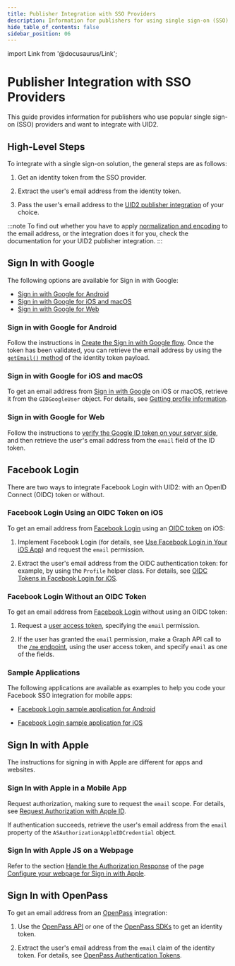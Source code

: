 ```yaml
---
title: Publisher Integration with SSO Providers
description: Information for publishers for using single sign-on (SSO) providers with UID2.
hide_table_of_contents: false
sidebar_position: 06
---
```


import Link from '@docusaurus/Link';

# Publisher Integration with SSO Providers

This guide provides information for publishers who use popular single sign-on (SSO) providers and want to integrate with UID2.

## High-Level Steps

To integrate with a single sign-on solution, the general steps are as follows:

1. Get an identity token from the SSO provider.

2. Extract the user's email address from the identity token.

3. Pass the user's email address to the [UID2 publisher integration](../guides/summary-guides.md#publisher-integrations) of your choice.

:::note
To find out whether you have to apply [normalization and encoding](../getting-started/gs-normalization-encoding.md) to the email address, or the integration does it for you, check the documentation for your UID2 publisher integration.
:::

## Sign In with Google

The following options are available for Sign in with Google:

- [Sign in with Google for Android](#sign-in-with-google-for-android)
- [Sign in with Google for iOS and macOS](#sign-in-with-google-for-ios-and-macos)
- [Sign in with Google for Web](#sign-in-with-google-for-web)

### Sign in with Google for Android

Follow the instructions in [Create the Sign in with Google flow](https://developer.android.com/identity/sign-in/credential-manager-siwg#create-sign). Once the token has been validated, you can retrieve the email address by using the [`getEmail()` method](https://cloud.google.com/java/docs/reference/google-api-client/latest/com.google.api.client.googleapis.auth.oauth2.GoogleIdToken.Payload#com_google_api_client_googleapis_auth_oauth2_GoogleIdToken_Payload_getEmail__) of the identity token payload.

### Sign in with Google for iOS and macOS

To get an email address from [Sign in with Google](https://developers.google.com/identity/sign-in/ios/start-integrating) on iOS or macOS, retrieve it from the `GIDGoogleUser` object. For details, see [Getting profile information](https://developers.google.com/identity/sign-in/ios/people).

### Sign in with Google for Web

Follow the instructions to [verify the Google ID token on your server side](https://developers.google.com/identity/gsi/web/guides/verify-google-id-token), and then retrieve the user's email address from the `email` field of the ID token.

## Facebook Login

There are two ways to integrate Facebook Login with UID2: with an <Link href="glossary-uid#gl-oidc">OpenID Connect (OIDC)</Link> token or without.

### Facebook Login Using an OIDC Token on iOS

To get an email address from [Facebook Login](https://developers.facebook.com/docs/facebook-login/) using an [OIDC token](https://developers.facebook.com/docs/facebook-login/guides/access-tokens/get-oidc/) on iOS:

1. Implement Facebook Login (for details, see [Use Facebook Login in Your iOS App](https://developers.facebook.com/docs/ios/use-facebook-login)) and request the `email` permission.

1. Extract the user's email address from the OIDC authentication token: for example, by using the `Profile` helper class. For details, see [OIDC Tokens in Facebook Login for iOS](https://developers.facebook.com/docs/facebook-login/guides/access-tokens/get-oidc).

### Facebook Login Without an OIDC Token

To get an email address from [Facebook Login](https://developers.facebook.com/docs/facebook-login/) without using an OIDC token:

1. Request a [user access token](https://developers.facebook.com/docs/facebook-login/guides/access-tokens#usertokens), specifying the `email` permission.

1. If the user has granted the `email` permission, make a Graph API call to the [`/me` endpoint](https://developers.facebook.com/docs/graph-api/overview#me), using the user access token, and specify `email` as one of the fields.

### Sample Applications

The following applications are available as examples to help you code your Facebook SSO integration for mobile apps:

- [Facebook Login sample application for Android](https://github.com/facebook/facebook-android-sdk/tree/main/samples/FBLoginSample)

- [Facebook Login sample application for iOS](https://github.com/facebook/facebook-ios-sdk/tree/main/samples/FacebookLoginSample)

## Sign In with Apple

The instructions for signing in with Apple are different for apps and websites.

### Sign In with Apple in a Mobile App

Request authorization, making sure to request the `email` scope. For details, see [Request Authorization with Apple ID](https://developer.apple.com/documentation/sign_in_with_apple/implementing_user_authentication_with_sign_in_with_apple#3546458).

If authentication succeeds, retrieve the user's email address from the `email` property of the `ASAuthorizationAppleIDCredential` object.

### Sign In with Apple JS on a Webpage

Refer to the section [Handle the Authorization Response](https://developer.apple.com/documentation/sign_in_with_apple/sign_in_with_apple_js/configuring_your_webpage_for_sign_in_with_apple#3331292) of the page [Configure your webpage for Sign in with Apple](https://developer.apple.com/documentation/sign_in_with_apple/sign_in_with_apple_js/configuring_your_webpage_for_sign_in_with_apple).

## Sign In with OpenPass

To get an email address from an [OpenPass](https://openpass.thetradedesk.com/en) integration:

1. Use the [OpenPass API](https://partner.thetradedesk.com/v3/portal/openpass/doc/OpenPassQuickstartsServerSide) or one of the [OpenPass SDKs](https://partner.thetradedesk.com/v3/portal/openpass/doc/OpenPassSDKs) to get an identity token.

1. Extract the user's email address from the `email` claim of the identity token. For details, see [OpenPass Authentication Tokens](https://partner.thetradedesk.com/v3/portal/openpass/doc/OpenPassTokensAuth).
